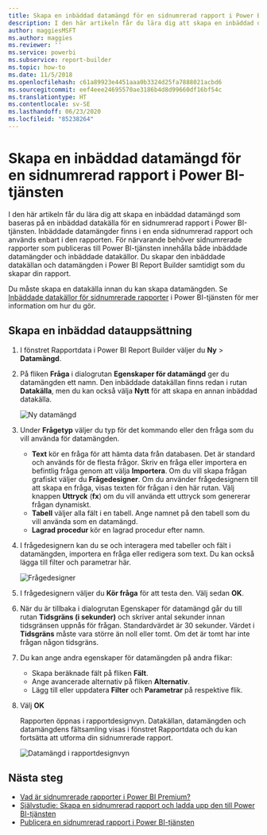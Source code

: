 ```yaml
---
title: Skapa en inbäddad datamängd för en sidnumrerad rapport i Power BI
description: I den här artikeln får du lära dig att skapa en inbäddad datamängd som baseras på en inbäddad datakälla för en sidnumrerad rapport i Power BI-tjänsten.
author: maggiesMSFT
ms.author: maggies
ms.reviewer: ''
ms.service: powerbi
ms.subservice: report-builder
ms.topic: how-to
ms.date: 11/5/2018
ms.openlocfilehash: c61a89923e4451aaa0b3324d25fa7888021acbd6
ms.sourcegitcommit: eef4eee24695570ae3186b4d8d99660df16bf54c
ms.translationtype: HT
ms.contentlocale: sv-SE
ms.lasthandoff: 06/23/2020
ms.locfileid: "85238264"
---
```

# <a name="create-an-embedded-dataset-for-a-paginated-report-in-the-power-bi-service"></a>Skapa en inbäddad datamängd för en sidnumrerad rapport i Power BI-tjänsten

I den här artikeln får du lära dig att skapa en inbäddad datamängd som baseras på en inbäddad datakälla för en sidnumrerad rapport i Power BI-tjänsten. Inbäddade datamängder finns i en enda sidnumrerad rapport och används enbart i den rapporten. För närvarande behöver sidnumrerade rapporter som publiceras till Power BI-tjänsten innehålla både inbäddade datamängder och inbäddade datakällor. Du skapar den inbäddade datakällan och datamängden i Power BI Report Builder samtidigt som du skapar din rapport. 

Du måste skapa en datakälla innan du kan skapa datamängden. Se [Inbäddade datakällor för sidnumrerade rapporter](paginated-reports-embedded-data-source.md) i Power BI-tjänsten för mer information om hur du gör.
  
## <a name="create-an-embedded-dataset"></a>Skapa en inbäddad datauppsättning
  
1. I fönstret Rapportdata i Power BI Report Builder väljer du **Ny** > **Datamängd**.

1. På fliken **Fråga** i dialogrutan **Egenskaper för datamängd** ger du datamängden ett namn. Den inbäddade datakällan finns redan i rutan **Datakälla**, men du kan också välja **Nytt** för att skapa en annan inbäddad datakälla.
 
   ![Ny datamängd](media/paginated-reports-create-embedded-dataset/power-bi-paginated-new-dataset.png)  

3. Under **Frågetyp** väljer du typ för det kommando eller den fråga som du vill använda för datamängden. 
    - **Text** kör en fråga för att hämta data från databasen. Det är standard och används för de flesta frågor. Skriv en fråga eller importera en befintlig fråga genom att välja **Importera**. Om du vill skapa frågan grafiskt väljer du **Frågedesigner**. Om du använder frågedesignern till att skapa en fråga, visas texten för frågan i den här rutan. Välj knappen **Uttryck** (**fx**) om du vill använda ett uttryck som genererar frågan dynamiskt. 
    - **Tabell** väljer alla fält i en tabell. Ange namnet på den tabell som du vill använda som en datamängd.
    - **Lagrad procedur** kör en lagrad procedur efter namn.

4. I frågedesignern kan du se och interagera med tabeller och fält i datamängden, importera en fråga eller redigera som text. Du kan också lägga till filter och parametrar här. 

    ![Frågedesigner](media/paginated-reports-create-embedded-dataset/power-bi-paginated-embedded-dataset-edit-query.png)

5. I frågedesignern väljer du **Kör fråga** för att testa den. Välj sedan **OK**.

1. När du är tillbaka i dialogrutan Egenskaper för datamängd går du till rutan **Tidsgräns (i sekunder)** och skriver antal sekunder innan tidsgränsen uppnås för frågan. Standardvärdet är 30 sekunder. Värdet i **Tidsgräns** måste vara större än noll eller tomt. Om det är tomt har inte frågan någon tidsgräns.

7.  Du kan ange andra egenskaper för datamängden på andra flikar:
    - Skapa beräknade fält på fliken **Fält**.
    - Ange avancerade alternativ på fliken **Alternativ**.
    - Lägg till eller uppdatera **Filter** och **Parametrar** på respektive flik.

8. Välj **OK**
 
   Rapporten öppnas i rapportdesignvyn. Datakällan, datamängden och datamängdens fältsamling visas i fönstret Rapportdata och du kan fortsätta att utforma din sidnumrerade rapport.  

    ![Datamängd i rapportdesignvyn](media/paginated-reports-create-embedded-dataset/power-bi-paginated-embedded-dataset-report-design-view.png) 
 
## <a name="next-steps"></a>Nästa steg 

- [Vad är sidnumrerade rapporter i Power BI Premium?](paginated-reports-report-builder-power-bi.md)  
- [Självstudie: Skapa en sidnumrerad rapport och ladda upp den till Power BI-tjänsten](paginated-reports-quickstart-aw.md)
- [Publicera en sidnumrerad rapport i Power BI-tjänsten](paginated-reports-save-to-power-bi-service.md)

